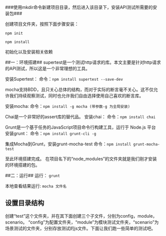 ###使用mkdir命令新建项目目录，然后进入该目录下，安装API测试所需要的安装包###

创建项目文件夹，按照下面步骤安装：

`npm init`

`npm install`

初始化以及安装相关依赖

##一：环境搭建##
supertest是一个测试http请求的库。本文主要是针对http请求的API测试，所以这是一个非常理想的工具。

安装Supertest：
命令：`npm install supertest --save-dev`

mocha支持BDD，且只关心总体的结构，而对于实际的断言毫不关心。这不仅允许我们持续观察测试，同时也允许我们自由选择使用自己喜欢的断言库。

安装mocha:
命令：`npm install -g mocha (带参数-g 为全局安装) `

Chai是一个非常好的assert库的替代品。
安装chai：
命令：`npm install chai`

Grunt是一个基于任务的JavaScript项目命令行构建工具，运行于 Node.js 平台
安装grunt：
命令：`npm install grunt-cli -g`

集成Mocha到Grunt，安装grunt-mocha-test
命令：`npm install grunt-mocha-test`

至此环境搭建完成。
在项目名下的“node_modules”的文件夹就是我们刚才安装的环境搭建的包。

##二：运行##
运行：
`grunt`

本地查看结果运行:
`mocha 文件名`

## 设置目录结构
创建“test”这个文件夹，并在其下面创建三个子文件，分别为config，module，scenario。        “config”为配置文件夹，“module”为模块测试文件夹，“scenario”为场景测试的文件夹，分别存放测试的js文件。下面让我们跑一些简单的测试吧。